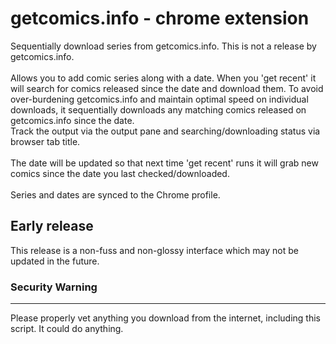 
# getcomics.info - chrome extension
Sequentially download series from getcomics.info. This is not a release by getcomics.info.
<br><br>
Allows you to add comic series along with a date. When you 'get recent' it will search for comics released since the date and download them. To avoid over-burdening getcomics.info and maintain optimal speed on individual downloads, it sequentially downloads any matching comics released on getcomics.info since the date.<br>
Track the output via the output pane and searching/downloading status via browser tab title.
<br><br>
The date will be updated so that next time 'get recent' runs it will grab new comics since the date you last checked/downloaded.
<br><br>
Series and dates are synced to the Chrome profile.

## Early release
This release is a non-fuss and non-glossy interface which may not be updated in the future.



### Security Warning
------
Please properly vet anything you download from the internet, including this script. It could do anything.
